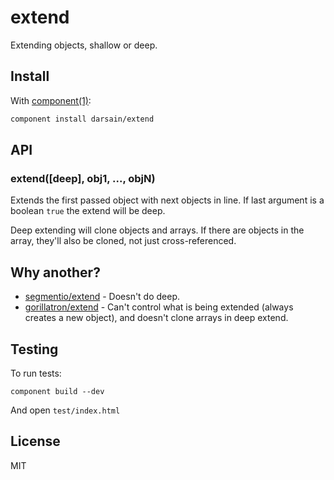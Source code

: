 # extend

Extending objects, shallow or deep.

## Install

With [component(1)](https://github.com/component/component):

```bash
component install darsain/extend
```

## API

### extend([deep], obj1, ..., objN)

Extends the first passed object with next objects in line. If last argument is a boolean `true` the extend will be deep.

Deep extending will clone objects and arrays. If there are objects in the array, they'll also be cloned, not just cross-referenced.

## Why another?

- [segmentio/extend](https://github.com/segmentio/extend) - Doesn't do deep.
- [gorillatron/extend](https://github.com/gorillatron/extend) - Can't control what is being extended (always creates a new object), and doesn't clone arrays in deep extend.

## Testing

To run tests:

```
component build --dev
```

And open `test/index.html`

## License

MIT